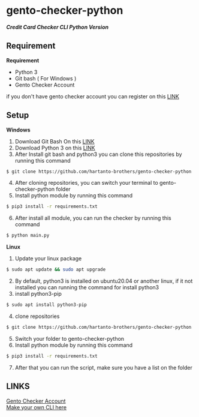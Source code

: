# gento-checker-python
***Credit Card Checker CLI Python Version***


## Requirement
**Requirement**

* Python 3
* Git bash ( For Windows )
* Gento Checker Account

if you don't have gento checker account you can register on this [LINK](https://gento.live/page/auth/register)

## Setup
**Windows**

1. Download Git Bash On this [LINK](https://github.com/git-for-windows/git/releases/download/v2.42.0.windows.2/Git-2.42.0.2-64-bit.exe)
2. Download Python 3 on this [LINK](https://www.python.org/ftp/python/3.11.6/python-3.11.6-amd64.exe)
3. After Install git bash and python3 you can clone this repositories by running this command
```bash
$ git clone https://github.com/hartanto-brothers/gento-checker-python
```
4. After cloning repositories, you can switch your terminal to gento-checker-python folder
5. Install python module by running this command
```bash
$ pip3 install -r requirements.txt
```
6. After install all module, you can run the checker by running this command
```bash
$ python main.py
```

**Linux**

1. Update your linux package
```bash
$ sudo apt update && sudo apt upgrade
``` 
2. By default, python3 is installed on ubuntu20.04 or another linux, if it not installed you can running the command for install python3
3. install python3-pip
```bash
$ sudo apt install python3-pip
```
4. clone repositories
```bash
$ git clone https://github.com/hartanto-brothers/gento-checker-python
```
5. Switch your folder to gento-checker-python
6. Install python module by running this command
```bash
$ pip3 install -r requirements.txt
```
7. After that you can run the script, make sure you have a list on the folder



## LINKS
[Gento Checker Account](https://gento.live/page/auth/register) <br>
[Make your own CLI here](https://gento.systems/documentation)